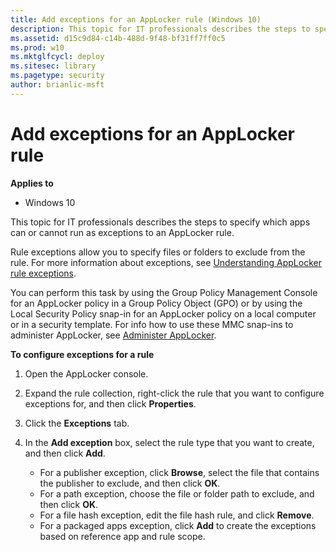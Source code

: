 ```yaml
---
title: Add exceptions for an AppLocker rule (Windows 10)
description: This topic for IT professionals describes the steps to specify which apps can or cannot run as exceptions to an AppLocker rule.
ms.assetid: d15c9d84-c14b-488d-9f48-bf31ff7ff0c5
ms.prod: w10
ms.mktglfcycl: deploy
ms.sitesec: library
ms.pagetype: security
author: brianlic-msft
---
```


# Add exceptions for an AppLocker rule

**Applies to**
-   Windows 10

This topic for IT professionals describes the steps to specify which apps can or cannot run as exceptions to an AppLocker rule.

Rule exceptions allow you to specify files or folders to exclude from the rule. For more information about exceptions, see [Understanding AppLocker rule exceptions](understanding-applocker-rule-exceptions.md).

You can perform this task by using the Group Policy Management Console for an AppLocker policy in a Group Policy Object (GPO) or by using the Local Security Policy snap-in for an AppLocker policy on a local computer or in a security template. For info how to use these MMC snap-ins to administer AppLocker, see [Administer AppLocker](administer-applocker.md#bkmk-using-snapins).

**To configure exceptions for a rule**

1.  Open the AppLocker console.
2.  Expand the rule collection, right-click the rule that you want to configure exceptions for, and then click **Properties**.
3.  Click the **Exceptions** tab.
4.  In the **Add exception** box, select the rule type that you want to create, and then click **Add**.

    -   For a publisher exception, click **Browse**, select the file that contains the publisher to exclude, and then click **OK**.
    -   For a path exception, choose the file or folder path to exclude, and then click **OK**.
    -   For a file hash exception, edit the file hash rule, and click **Remove**.
    -   For a packaged apps exception, click **Add** to create the exceptions based on reference app and rule scope.
 
 
